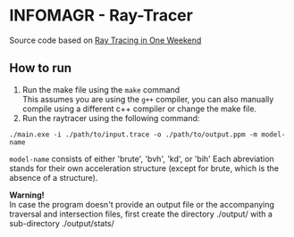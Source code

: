 # INFOMAGR - Ray-Tracer

Source code based on [Ray Tracing in One Weekend](https://raytracing.github.io/books/RayTracingInOneWeekend.html)

## How to run
1. Run the make file using the ```make``` command<br/>
  This assumes you are using the ```g++``` compiler, you can also manually compile using a different c++ compiler or change the make file.
2. Run the raytracer using the following command:
```
./main.exe -i ./path/to/input.trace -o ./path/to/output.ppm -m model-name
```
  ```model-name``` consists of either 'brute', 'bvh', 'kd', or 'bih'
                   Each abreviation stands for their own acceleration structure (except for brute, which is the absence of a structure).

**Warning!**<br/>
In case the program doesn't provide an output file or the accompanying traversal and intersection files, first create the directory ./output/ with a sub-directory ./output/stats/ 
